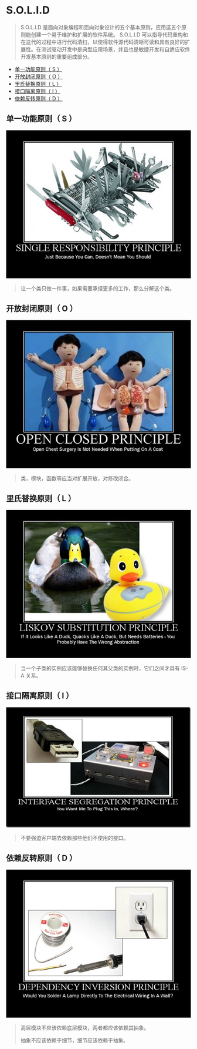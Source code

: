 # S.O.L.I.D

> S.O.L.I.D 是面向对象编程和面向对象设计的五个基本原则，应用这五个原则能创建一个易于维护和扩展的软件系统。 S.O.L.I.D 可以指导代码重构和在迭代的过程中进行代码清扫，以使得软件源代码清晰可读和具有良好的扩展性。在测试驱动开发中是典型应用场景，并且也是敏捷开发和自适应软件开发基本原则的重要组成部分。
>

* [单一功能原则（ S ）](#单一功能原则（-s-）)
* [开放封闭原则（ O ）](#开放封闭原则（-o-）)
* [里氏替换原则（ L ）](#里氏替换原则（-l-）)
* [接口隔离原则（ I ）](#接口隔离原则（-i-）)
* [依赖反转原则（ D ）](#依赖反转原则（-d-）)

## 单一功能原则（ S ）

![单一功能原则](./单一功能原则.png)

> 让一个类只做一件事，如果需要承担更多的工作，那么分解这个类。

## 开放封闭原则（ O ）

![开放封闭原则](./开放封闭原则.png)

> 类，模块，函数等应当对扩展开放，对修改闭合。

## 里氏替换原则（ L ）

![里氏替换原则](./里氏替换原则.png)

> 当一个子类的实例应该能够替换任何其父类的实例时，它们之间才具有 IS-A 关系。

## 接口隔离原则（ I ）

![接口隔离原则](./接口隔离原则.png)

> 不要强迫客户端去依赖那些他们不使用的接口。

## 依赖反转原则（ D ）

![依赖反转原则](./依赖反转原则.png)

> 高层模块不应该依赖底层模块，两者都应该依赖其抽象。
>
> 抽象不应该依赖于细节，细节应该依赖于抽象。